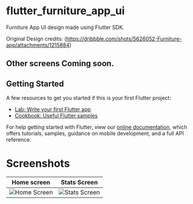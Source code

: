 # flutter_furniture_app_ui

Furniture App UI design made using Flutter SDK.

Original Design credits: (https://dribbble.com/shots/5626052-Furniture-app/attachments/1215884)

## Other screens Coming soon.

## Getting Started


A few resources to get you started if this is your first Flutter project:

- [Lab: Write your first Flutter app](https://flutter.io/docs/get-started/codelab)
- [Cookbook: Useful Flutter samples](https://flutter.io/docs/cookbook)

For help getting started with Flutter, view our 
[online documentation](https://flutter.io/docs), which offers tutorials, 
samples, guidance on mobile development, and a full API reference.

# Screenshots
| Home screen                                                                                                          | Stats Screen                                                                                                          |
|----------------------------------------------------------------------------------------------------------------------|-----------------------------------------------------------------------------------------------------------------------|
| ![Home Screen](https://user-images.githubusercontent.com/35039342/50614995-c9b8d780-0f08-11e9-8fca-456b6bf12c9e.png) | ![Stats Screen](https://user-images.githubusercontent.com/35039342/50615014-d89f8a00-0f08-11e9-8737-8b4996a94426.png) |
